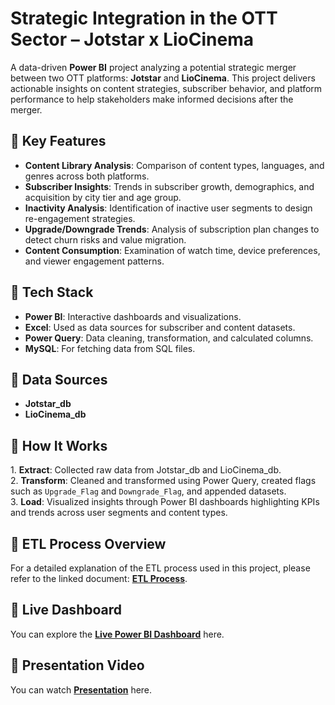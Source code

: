 <h1>Strategic Integration in the OTT Sector – Jotstar x LioCinema</h1>
<p>
  A data-driven <strong>Power BI</strong> project analyzing a potential strategic merger between two OTT platforms: <strong>Jotstar</strong> and <strong>LioCinema</strong>. This project delivers actionable insights on content strategies, subscriber behavior, and platform performance to help stakeholders make informed decisions after the merger.
</p>

<h2>📌 Key Features</h2>
<ul>
  <li><strong>Content Library Analysis</strong>: Comparison of content types, languages, and genres across both platforms.</li>
  <li><strong>Subscriber Insights</strong>: Trends in subscriber growth, demographics, and acquisition by city tier and age group.</li>
  <li><strong>Inactivity Analysis</strong>: Identification of inactive user segments to design re-engagement strategies.</li>
  <li><strong>Upgrade/Downgrade Trends</strong>: Analysis of subscription plan changes to detect churn risks and value migration.</li>
  <li><strong>Content Consumption</strong>: Examination of watch time, device preferences, and viewer engagement patterns.</li>
</ul>

<h2>📌 Tech Stack</h2>
<ul>
  <li><strong>Power BI</strong>: Interactive dashboards and visualizations.</li>
  <li><strong>Excel</strong>: Used as data sources for subscriber and content datasets.</li>
  <li><strong>Power Query</strong>: Data cleaning, transformation, and calculated columns.</li>
  <li><strong>MySQL</strong>: For fetching data from SQL files.</li>
</ul>

<h2>📌 Data Sources</h2>
<ul>
  <li><strong>Jotstar_db</strong>
  <li><strong>LioCinema_db</strong>
</ul>

<h2>📌 How It Works</h2>
<p>
  1. <strong>Extract</strong>: Collected raw data from Jotstar_db and LioCinema_db.<br>
  2. <strong>Transform</strong>: Cleaned and transformed using Power Query, created flags such as <code>Upgrade_Flag</code> and <code>Downgrade_Flag</code>, and appended datasets.<br>
  3. <strong>Load</strong>: Visualized insights through Power BI dashboards highlighting KPIs and trends across user segments and content types.
</p>

<h2>📌 ETL Process Overview</h2>
<p>
  For a detailed explanation of the ETL process used in this project, please refer to the linked document: 
  <strong><a href="ETL Process.md" target="_blank">ETL Process</a></strong>.
</p>

<h2>📌 Live Dashboard</h2>
<p>
  You can explore the <strong><a href="https://app.powerbi.com/view?r=eyJrIjoiOGRmZTUzOWEtNzE1OS00ZmY2LWI1NDgtN2FiYWM0NTI3ZWZmIiwidCI6ImM2ZTU0OWIzLTVmNDUtNDAzMi1hYWU5LWQ0MjQ0ZGM1YjJjNCJ9 " target="_blank">Live Power BI Dashboard</a></strong> here.
</p>

<h2>📌 Presentation Video</h2>
<p>
  You can watch <strong><a href="https://youtu.be/1-3VqEvG3pc" target="_blank">Presentation</a></strong> here.
</p>
